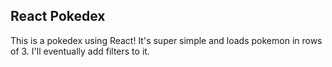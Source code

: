 ## React Pokedex

This is a pokedex using React! It's super simple and loads pokemon in rows of 3. I'll eventually add filters to it.
